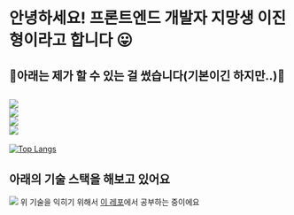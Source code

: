 # 안녕하세요! 프론트엔드 개발자 지망생 이진형이라고 합니다 😛

## 🐳아래는 제가 할 수 있는 걸 썼습니다(기본이긴 하지만..)🐳
<img src="https://img.shields.io/badge/java-007396?style=for-the-badge&logo=java&logoColor=white"><br>
<img src="https://img.shields.io/badge/html5-E34F26?style=for-the-badge&logo=html5&logoColor=white"><br>
<img src="https://img.shields.io/badge/css-1572B6?style=for-the-badge&logo=css3&logoColor=white"><br>
<img src="https://img.shields.io/badge/javascript-F7DF1E?style=for-the-badge&logo=javascript&logoColor=black"><br>
--

[![Top Langs](https://github-readme-stats.vercel.app/api/top-langs/?username=Jinnyzinny)](https://github.com/Jinnyzinny/github-readme-stats)


## 아래의 기술 스택을 해보고 있어요

<img src="https://img.shields.io/badge/react-61DAFB?style=for-the-badge&logo=react&logoColor=black">
위 기술을 익히기 위해서 <a href="https://github.com/Jinnyzinny/Do-it-React-Study">이 레포</a>에서 공부하는 중이에요
